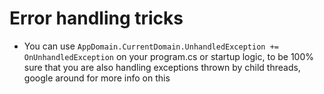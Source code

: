 # Error handling tricks
- You can use `AppDomain.CurrentDomain.UnhandledException += OnUnhandledException` on your program.cs or startup logic, to be 100% sure that you are also handling exceptions thrown by child threads, google around for more info on this

